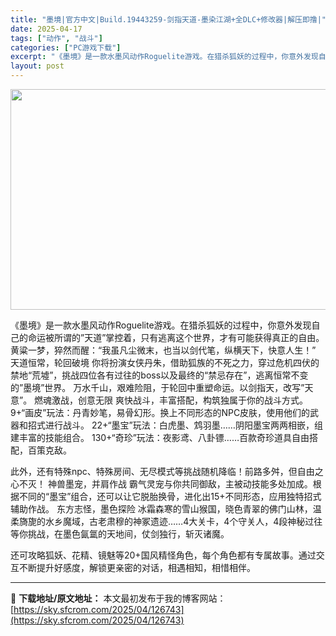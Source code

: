 ```yaml
---
title: "墨境|官方中文|Build.19443259-剑指天道-墨染江湖+全DLC+修改器|解压即撸|"
date: 2025-04-17
tags: ["动作", "战斗"]
categories: ["PC游戏下载"]
excerpt: "《墨境》是一款水墨风动作Roguelite游戏。在猎杀狐妖的过程中，你意外发现自己的命运被所谓的”天道”掌控着，只有逃离这个世界，才有可能获得真正的自由。 黄粱一梦，猝然而醒：“我虽凡尘微末，也当以剑代笔，纵横天下，快意人生！” 天道恒常，轮回破境 你将扮演女侠丹朱，借助狐族的不死之力，穿过危机四伏&hellip;"
layout: post
---
```


<img class="aligncenter size-full wp-image-126726" src="https://sky.sfcrom.com/wp-content/uploads/2025/04/2025041701254070.webp" alt="" width="616" height="353" />

《墨境》是一款水墨风动作Roguelite游戏。在猎杀狐妖的过程中，你意外发现自己的命运被所谓的”天道”掌控着，只有逃离这个世界，才有可能获得真正的自由。
黄粱一梦，猝然而醒：“我虽凡尘微末，也当以剑代笔，纵横天下，快意人生！”
天道恒常，轮回破境
你将扮演女侠丹朱，借助狐族的不死之力，穿过危机四伏的禁地“荒墟”，挑战四位各有过往的boss以及最终的“禁忌存在”，逃离恒常不变的”墨境”世界。
万水千山，艰难险阻，于轮回中重塑命运。以剑指天，改写”天意”。
燃魂激战，创意无限
爽快战斗，丰富搭配，构筑独属于你的战斗方式。
9+“画皮”玩法：丹青妙笔，易骨幻形。换上不同形态的NPC皮肤，使用他们的武器和招式进行战斗。
22+“墨宝”玩法：白虎墨、鸩羽墨……阴阳墨宝两两相嵌，组建丰富的技能组合。
130+“奇珍”玩法：夜影鸢、八卦镖……百款奇珍道具自由搭配，百策克敌。

此外，还有特殊npc、特殊房间、无尽模式等挑战随机降临！前路多舛，但自由之心不灭！
神兽墨宠，并肩作战
霸气灵宠与你共同御敌，主被动技能多处加成。根据不同的“墨宝”组合，还可以让它脱胎换骨，进化出15+不同形态，应用独特招式辅助作战。
东方志怪，墨色探险
冰霜森寒的雪山猴国，晓色青翠的佛门山林，温柔旖旎的水乡魔域，古老肃穆的神冢遗迹……4大关卡，4个守关人，4段神秘过往等你挑战，在墨色氤氲的天地间，仗剑独行，斩灭诸魔。

还可攻略狐妖、花精、镜魅等20+国风精怪角色，每个角色都有专属故事。通过交互不断提升好感度，解锁更亲密的对话，相遇相知，相惜相伴。

---
📖 **下载地址/原文地址：** 本文最初发布于我的博客网站：[https://sky.sfcrom.com/2025/04/126743](https://sky.sfcrom.com/2025/04/126743)
